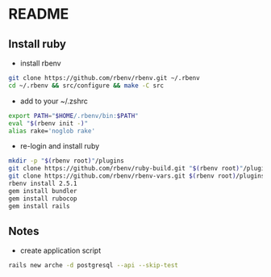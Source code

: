 # README

## Install ruby

-   install rbenv

```bash
git clone https://github.com/rbenv/rbenv.git ~/.rbenv
cd ~/.rbenv && src/configure && make -C src
```

-   add to your ~/.zshrc

```bash
export PATH="$HOME/.rbenv/bin:$PATH"
eval "$(rbenv init -)"
alias rake='noglob rake'
```

-   re-login and install ruby

```bash
mkdir -p "$(rbenv root)"/plugins
git clone https://github.com/rbenv/ruby-build.git "$(rbenv root)"/plugins/ruby-build
git clone https://github.com/rbenv/rbenv-vars.git $(rbenv root)/plugins/rbenv-vars
rbenv install 2.5.1
gem install bundler
gem install rubocop
gem install rails
```

## Notes

-   create application script

```bash
rails new arche -d postgresql --api --skip-test
```
